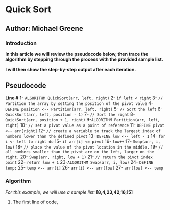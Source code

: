 # Quick Sort

## Author: Michael Greene

### Introduction

**In this article we will review the pseudocode below, then trace the algorithm by stepping through the process with the provided sample list.**

**I will then show the step-by-step output after each iteration.**

## Pseudocode

**Line #**
1- `ALGORITHM QuickSort(arr, left, right)`
2-    `if left < right`
3-        `// Partition the array by setting the position of the pivot value`
4-        `DEFINE position <-- Partition(arr, left, right)`
5-        `// Sort the left`
6-        `QuickSort(arr, left, position - 1)`
7-        `// Sort the right`
8-        `QuickSort(arr, position + 1, right)`
9-`ALGORITHM Partition(arr, left, right)`
10-    `// set a pivot value as a point of reference`
11-    `DEFINE pivot <-- arr[right]`
12-    `// create a variable to track the largest index of numbers lower than the defined pivot`
13-    `DEFINE low <-- left - 1`
14-    `for i <- left to right do`
15-        `if arr[i] <= pivot`
16-            `low++`
17-            `Swap(arr, i, low)`
18-     `// place the value of the pivot location in the middle.`
19-     `// all numbers smaller than the pivot are on the left, larger on the right.`
20-     `Swap(arr, right, low + 1)`
21-    `// return the pivot index point`
22-     `return low + 1`
23-`ALGORITHM Swap(arr, i, low)`
24-    `DEFINE temp;`
25-    `temp <-- arr[i]`
26-    `arr[i] <-- arr[low]`
27-    `arr[low] <-- temp`

### Algorithm

*For this example, we will use a sample list:*
**[8,4,23,42,16,15]**

1. The first line of code,
